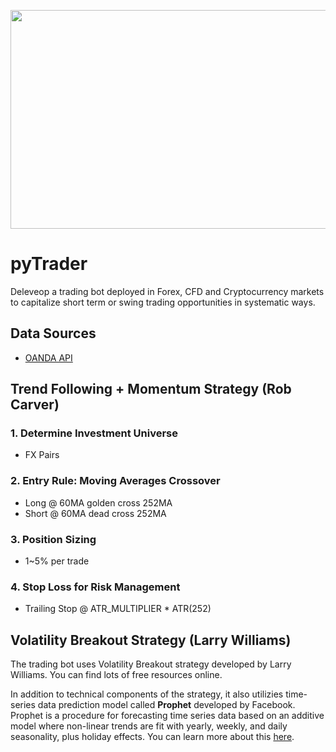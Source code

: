 <p align="center">
  <img width="800" height="350" src="https://user-images.githubusercontent.com/41933169/139356204-1253068f-b11c-4507-a921-6e77112b7a55.png">
</p>

# pyTrader

Deleveop a trading bot deployed in Forex, CFD and Cryptocurrency markets to capitalize short term or swing trading opportunities in systematic ways.
## Data Sources

- [OANDA API](https://developer.oanda.com/)

## Trend Following + Momentum Strategy (Rob Carver)

### 1. Determine Investment Universe
- FX Pairs

### 2. Entry Rule: Moving Averages Crossover

- Long @ 60MA golden cross 252MA
- Short @ 60MA dead cross 252MA

### 3. Position Sizing

- 1~5% per trade

### 4. Stop Loss for Risk Management

- Trailing Stop @ ATR_MULTIPLIER * ATR(252)

## Volatility Breakout Strategy (Larry Williams)

The trading bot uses Volatility Breakout strategy developed by Larry Williams. You can find lots of free resources online. 

In addition to technical components of the strategy, it also utilizies time-series data prediction model called **Prophet** developed by Facebook. Prophet is a procedure for forecasting time series data based on an additive model where non-linear trends are fit with yearly, weekly, and daily seasonality, plus holiday effects. You can learn more about this [here](https://facebook.github.io/prophet/).

